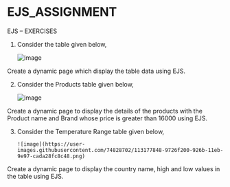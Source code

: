 # EJS_ASSIGNMENT

EJS – EXERCISES

1.	Consider the table given below,


	![image](https://user-images.githubusercontent.com/74828702/113177700-6e066180-926b-11eb-8126-2c232d3c92bf.png)

  
Create a dynamic page which display the table data using EJS.

2.	Consider the Products table given below,


      ![image](https://user-images.githubusercontent.com/74828702/113177798-8a0a0300-926b-11eb-85eb-56ca5bce2cde.png)

 
Create a dynamic page to display the details of the products with the Product name and Brand whose price is greater than 16000 using EJS. 

3.	Consider the Temperature Range table given below,


        ![image](https://user-images.githubusercontent.com/74828702/113177848-9726f200-926b-11eb-9e97-cada28fc8c48.png)

 
Create a dynamic page to display the country name, high and low values in the table using EJS.




